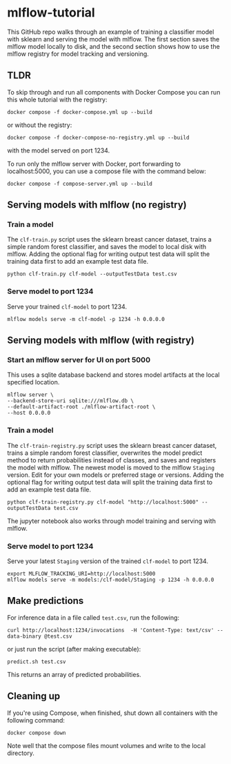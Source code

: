 # mlflow-tutorial

This GitHub repo walks through an example of training a classifier model
with sklearn and serving the model with mlflow.
The first section saves the mlflow model locally to disk, and the second
section shows how to use the mlflow registry for model tracking and versioning.

## TLDR

To skip through and run all components with Docker Compose you can run
this whole tutorial with the registry:

```
docker compose -f docker-compose.yml up --build
```

or without the registry:

```
docker compose -f docker-compose-no-registry.yml up --build
```

with the model served on port 1234.

To run only the mlflow server with Docker, port forwarding to localhost:5000,
you can use a compose file with the command below:

```
docker compose -f compose-server.yml up --build
```

## Serving models with mlflow (no registry)

### Train a model

The `clf-train.py` script uses the sklearn breast cancer dataset, trains a
simple random forest classifier, and saves the model to local disk with mlflow.
Adding the optional flag for writing output test data will split
the training data first to add an example test data file.

```
python clf-train.py clf-model --outputTestData test.csv
```

### Serve model to port 1234

Serve your trained `clf-model` to port 1234.

```
mlflow models serve -m clf-model -p 1234 -h 0.0.0.0
```

## Serving models with mlflow (with registry)

### Start an mlflow server for UI on port 5000

This uses a sqlite database backend and stores model artifacts
at the local specified location.

```
mlflow server \
--backend-store-uri sqlite:///mlflow.db \
--default-artifact-root ./mlflow-artifact-root \
--host 0.0.0.0
```

### Train a model

The `clf-train-registry.py` script uses the sklearn breast cancer dataset, trains a
simple random forest classifier, overwrites the model predict method to return
probabilities instead of classes, and saves and registers the model with mlflow.
The newest model is moved to the mlflow `Staging` version.
Edit for your own models or preferred stage or versions.
Adding the optional flag for writing output test data will split
the training data first to add an example test data file.

```
python clf-train-registry.py clf-model "http://localhost:5000" --outputTestData test.csv
```

The jupyter notebook also works through model training and serving with mlflow.

### Serve model to port 1234

Serve your latest `Staging` version of the trained `clf-model` to port 1234.

```
export MLFLOW_TRACKING_URI=http://localhost:5000
mlflow models serve -m models:/clf-model/Staging -p 1234 -h 0.0.0.0
```

## Make predictions

For inference data in a file called `test.csv`, run the following:

```
curl http://localhost:1234/invocations  -H 'Content-Type: text/csv' --data-binary @test.csv
```

or just run the script (after making executable):

```
predict.sh test.csv
```

This returns an array of predicted probabilities.

## Cleaning up

If you're using Compose, when finished, shut down all containers with the following command:

```
docker compose down
```

Note well that the compose files mount volumes and write to the local directory.
